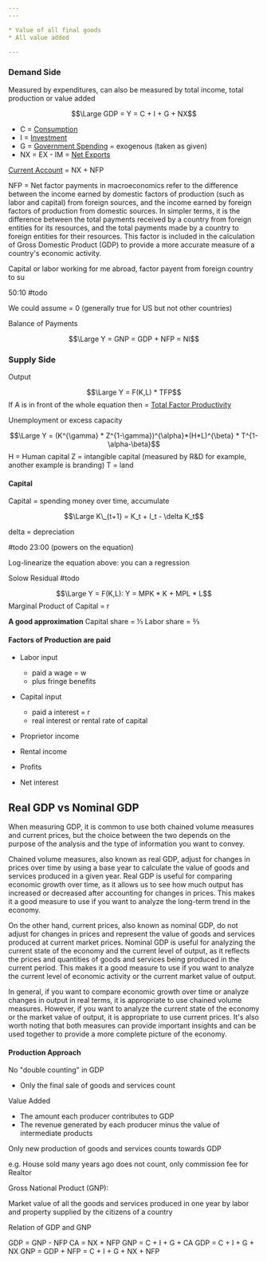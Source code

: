 ```yaml
---
---

* Value of all final goods
* All value added

---
```


### Demand Side

Measured by expenditures, can also be measured by total income, total production or value added

$$\Large GDP = Y =  C + I + G + NX$$

* C = [Consumption](Consumption.md)
* I = [Investment](Investment.md)
* G = [Government Spending](Government%20Spending.md) =  exogenous (taken as given)
* NX = EX - IM = [Net Exports](Net%20Exports.md)

[Current Account](Current%20Account.md) = NX + NFP

NFP = Net factor payments in macroeconomics refer to the difference between the income earned by domestic factors of production (such as labor and capital) from foreign sources, and the income earned by foreign factors of production from domestic sources. In simpler terms, it is the difference between the total payments received by a country from foreign entities for its resources, and the total payments made by a country to foreign entities for their resources. This factor is included in the calculation of Gross Domestic Product (GDP) to provide a more accurate measure of a country's economic activity.

Capital or labor working for me abroad, factor payent from foreign country to su

50:10 #todo

We could assume = 0 (generally true for US but not other countries)

Balance of Payments

$$\Large Y = GNP = GDP + NFP = NI$$

### Supply Side

Output

$$\Large Y = F(K,L) * TFP$$
If A is in front of the whole equation then = [Total Factor Productivity](Total%20Factor%20Productivity.md)

Unemployment or excess capacity

$$\Large Y = (K^{\gamma} * Z^{1-\gamma})^{\alpha}*(H*L)^{\beta} * T^{1-\alpha-\beta}$$
H = Human capital
Z = intangible capital (measured by R&D for example, another example is branding)
T = land

#### Capital

Capital = spending money over time, accumulate

$$\Large K\_{t+1} = K_t + I_t - \delta K_t$$

delta = depreciation

\#todo 23:00 (powers on the equation)

Log-linearize the equation above: you can a regression

Solow Residual #todo

$$\Large Y = F(K,L): Y = MPK * K + MPL * L$$
Marginal Product of Capital = r

**A good approximation**
Capital share = ⅓
Labor share = ⅔

#### Factors of Production are paid

* Labor input
  
  * paid a wage = w
  * plus fringe benefits
* Capital input
  
  * paid a interest = r
  * real interest or rental rate of capital
* Proprietor income

* Rental income

* Profits

* Net interest

## Real GDP vs Nominal GDP

When measuring GDP, it is common to use both chained volume measures and current prices, but the choice between the two depends on the purpose of the analysis and the type of information you want to convey.

Chained volume measures, also known as real GDP, adjust for changes in prices over time by using a base year to calculate the value of goods and services produced in a given year. Real GDP is useful for comparing economic growth over time, as it allows us to see how much output has increased or decreased after accounting for changes in prices. This makes it a good measure to use if you want to analyze the long-term trend in the economy.

On the other hand, current prices, also known as nominal GDP, do not adjust for changes in prices and represent the value of goods and services produced at current market prices. Nominal GDP is useful for analyzing the current state of the economy and the current level of output, as it reflects the prices and quantities of goods and services being produced in the current period. This makes it a good measure to use if you want to analyze the current level of economic activity or the current market value of output.

In general, if you want to compare economic growth over time or analyze changes in output in real terms, it is appropriate to use chained volume measures. However, if you want to analyze the current state of the economy or the market value of output, it is appropriate to use current prices. It's also worth noting that both measures can provide important insights and can be used together to provide a more complete picture of the economy.

#### Production Approach

No "double counting" in GDP

* Only the final sale of goods and services count

Value Added

* The amount each producer contributes to GDP
* The revenue generated by each producer minus the value of intermediate products

Only new production of goods and services counts towards GDP

e.g. House sold many years ago does not count, only commission fee for Realtor

Gross National Product (GNP):

Market value of all the goods and services produced in one year by labor and property supplied by the citizens of a country

Relation of GDP and GNP

GDP = GNP - NFP
CA = NX + NFP
GNP = C + I + G + CA
GDP = C + I + G + NX
GNP = GDP + NFP = C + I + G + NX + NFP
